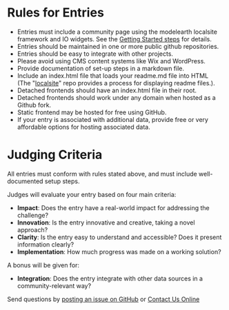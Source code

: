 # Rules for Entries

- Entries must include a community page using the modelearth localsite framework and IO widgets. See the [Getting Started steps](../../localsite/start/) for details.    
- Entries should be maintained in one or more public github repositories. 
- Entries should be easy to integrate with other projects.  
- Please avoid using CMS content systems like Wix and WordPress.  
- Provide documentation of set-up steps in a markdown file.
- Include an index.html file that loads your readme.md file into HTML  
  (The "[localsite](../../localsite/)" repo provides a process for displaying readme files.). 
- Detached frontends should have an index.html file in their root.
- Detached frontends should work under any domain when hosted as a Github fork.  
- Static frontend may be hosted for free using GitHub.
- If your entry is associated with additional data, provide free or very affordable options for hosting associated data. <!--API's and Websockets (Over $20/month, Under $20/month, Free!)-->  

# Judging Criteria  

All entries must conform with rules stated above, and must include well-documented setup steps.

Judges will evaluate your entry based on four main criteria:

- **Impact**: Does the entry have a real-world impact for addressing the challenge?
- **Innovation**: Is the entry innovative and creative, taking a novel approach?
- **Clarity**: Is the entry easy to understand and accessible? Does it present information clearly?
- **Implementation**: How much progress was made on a working solution?

A bonus will be given for:

- **Integration**: Does the entry integrate with other data sources in a community-relevant way?

Send questions by [posting an issue on GitHub](https://github.com/modelearth/community/issues) or [Contact Us Online](../../localsite/info/input/) 
<br>
